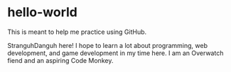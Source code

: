 # hello-world
This is meant to help me practice using GitHub.

StranguhDanguh here! I hope to learn a lot about programming, web development, and game development in my time here.
I am an Overwatch fiend and an aspiring Code Monkey. 
